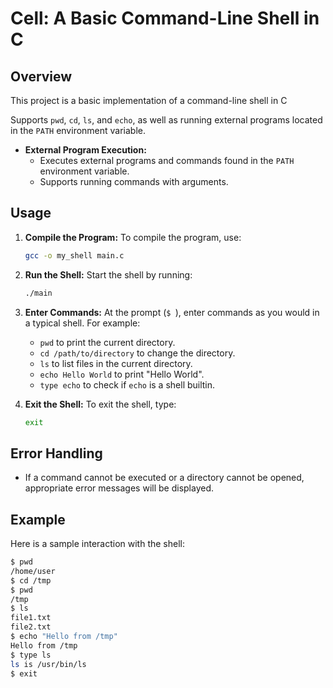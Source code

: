 # Cell: A Basic Command-Line Shell in C

## Overview

This project is a basic implementation of a command-line shell in C

Supports `pwd`, `cd`, `ls`, and `echo`, as well as running external programs located in the `PATH` environment variable.

- **External Program Execution:**
  - Executes external programs and commands found in the `PATH` environment variable.
  - Supports running commands with arguments.

## Usage

1. **Compile the Program:**
   To compile the program, use:

   ```bash
   gcc -o my_shell main.c
   ```

2. **Run the Shell:**
   Start the shell by running:

   ```bash
   ./main
   ```

3. **Enter Commands:**
   At the prompt (`$ `), enter commands as you would in a typical shell. For example:

   - `pwd` to print the current directory.
   - `cd /path/to/directory` to change the directory.
   - `ls` to list files in the current directory.
   - `echo Hello World` to print "Hello World".
   - `type echo` to check if `echo` is a shell builtin.

4. **Exit the Shell:**
   To exit the shell, type:
   ```bash
   exit
   ```

## Error Handling

- If a command cannot be executed or a directory cannot be opened, appropriate error messages will be displayed.

## Example

Here is a sample interaction with the shell:

```bash
$ pwd
/home/user
$ cd /tmp
$ pwd
/tmp
$ ls
file1.txt
file2.txt
$ echo "Hello from /tmp"
Hello from /tmp
$ type ls
ls is /usr/bin/ls
$ exit
```

